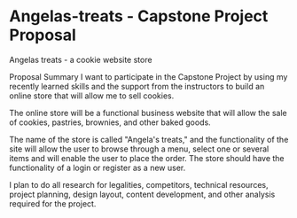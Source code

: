 # Angelas-treats - Capstone Project Proposal
Angelas treats - a cookie website store

Proposal Summary
I want to participate in the Capstone Project by using my recently learned skills and the support from the instructors to build an online store that will allow me to sell cookies.  

The online store will be a functional business website that will allow the sale of cookies, pastries, brownies, and other baked goods. 

The name of the store is called "Angela's treats," and the functionality of the site will allow the user to browse through a menu, select one or several items and will enable the user to place the order. The store should have the functionality of a login or register as a new user.  

I plan to do all research for legalities, competitors, technical resources, project planning, design layout, content development, and other analysis required for the project.



